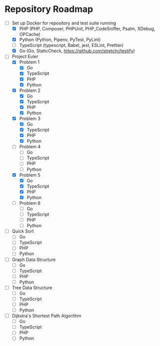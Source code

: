 # Repository Roadmap

- [ ] Set up Docker for repository and test suite running
  - [x] PHP (PHP, Composer, PHPUnit, PHP_CodeSniffer, Psalm, XDebug, OPCache)
  - [x] Python (Python, Pipenv, PyTest, PyLint)
  - [ ] TypeScript (typescript, Babel, jest, ESLint, Prettier)
  - [x] Go (Go, StaticCheck, <https://github.com/stretchr/testify>)
- [ ] Project Euler
  - [x] Problem 1
    - [x] Go
    - [x] TypeScript
    - [x] PHP
    - [x] Python
  - [x] Problem 2
    - [x] Go
    - [x] TypeScript
    - [x] PHP
    - [x] Python
  - [x] Problem 3
    - [x] Go
    - [x] TypeScript
    - [x] PHP
    - [x] Python
  - [ ] Problem 4
    - [ ] Go
    - [ ] TypeScript
    - [ ] PHP
    - [ ] Python
  - [x] Problem 5
    - [x] Go
    - [x] TypeScript
    - [x] PHP
    - [x] Python
  - [ ] Problem 6
    - [ ] Go
    - [ ] TypeScript
    - [ ] PHP
    - [ ] Python
- [ ] Quick Sort
  - [ ] Go
  - [ ] TypeScript
  - [ ] PHP
  - [ ] Python
- [ ] Graph Data Structure
  - [ ] Go
  - [ ] TypeScript
  - [ ] PHP
  - [ ] Python
- [ ] Tree Data Structure
  - [ ] Go
  - [ ] TypeScript
  - [ ] PHP
  - [ ] Python
- [ ] Dijkstra's Shortest Path Algorithm
  - [ ] Go
  - [ ] TypeScript
  - [ ] PHP
  - [ ] Python
